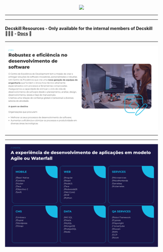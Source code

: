 

<p align="center">
<img src="https://github.com/decskill-boost/.github/assets/78824435/31980d40-0d57-4dfd-8364-b2dabf62fa5f" width="350">
</p>

--------------------------------------------------------------------------------------
--------------------------------------------------------------------------------------

#### Decskill Resources - Only available for the internal members of Decskill  👨🏻‍💻 - [Docs](https://github.com/decskill-boost/decskill/blob/main/README.md) 📖


--------------------------------------------------------------------------------------

![Alt text](https://github.com/decskill-boost/.github/blob/main/profile/image-1.png)

--------------------------------------------------------------------------------------
--------------------------------------------------------------------------------------
![Alt text](https://github.com/decskill-boost/.github/blob/main/profile/image.png)



